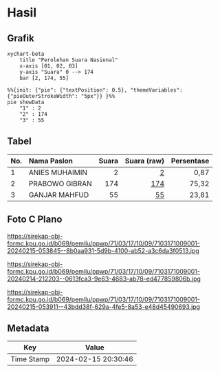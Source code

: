 # Hasil

## Grafik

```mermaid
xychart-beta
    title "Perolehan Suara Nasional"
    x-axis [01, 02, 03]
    y-axis "Suara" 0 --> 174
    bar [2, 174, 55]
```

```mermaid
%%{init: {"pie": {"textPosition": 0.5}, "themeVariables": {"pieOuterStrokeWidth": "5px"}} }%%
pie showData
    "1" : 2
    "2" : 174
    "3" : 55
```

## Tabel

| No. | Nama Paslon    | Suara | Suara (raw) | Persentase |
|:--- |:-------------- | -----:| -----------:| ----------:|
| 1   | ANIES MUHAIMIN | 2     | [2][p-1]    | 0,87       |
| 2   | PRABOWO GIBRAN | 174   | [174][p-2]  | 75,32      |
| 3   | GANJAR MAHFUD  | 55    | [55][p-3]   | 23,81      |


[p-1]: https://github.com/gigit-pemilu/pemilu-2024/blob/main/pilpres/hitung-suara/sub/71-sulawesi-utara/sub/03-kepulauan-sangihe/sub/17-tahuna/sub/1009-mahena/sub/001-tps/sub/paslon-1.txt
[p-2]: https://github.com/gigit-pemilu/pemilu-2024/blob/main/pilpres/hitung-suara/sub/71-sulawesi-utara/sub/03-kepulauan-sangihe/sub/17-tahuna/sub/1009-mahena/sub/001-tps/sub/paslon-2.txt
[p-3]: https://github.com/gigit-pemilu/pemilu-2024/blob/main/pilpres/hitung-suara/sub/71-sulawesi-utara/sub/03-kepulauan-sangihe/sub/17-tahuna/sub/1009-mahena/sub/001-tps/sub/paslon-3.txt

## Foto C Plano

https://sirekap-obj-formc.kpu.go.id/b069/pemilu/ppwp/71/03/17/10/09/7103171009001-20240215-053845--8b0aa931-5d9b-4100-ab52-a3c6da3f0513.jpg

https://sirekap-obj-formc.kpu.go.id/b069/pemilu/ppwp/71/03/17/10/09/7103171009001-20240214-212203--0613fca3-9e63-4683-ab78-ed477859806b.jpg

https://sirekap-obj-formc.kpu.go.id/b069/pemilu/ppwp/71/03/17/10/09/7103171009001-20240215-053911--43bdd38f-629a-4fe5-8a53-e48d45490693.jpg


## Metadata

| Key        | Value               |
| ---------- | ------------------- |
| Time Stamp | 2024-02-15 20:30:46 |



